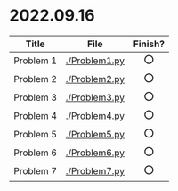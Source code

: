 # 2022.09.16

|Title|File|Finish?|
|---|:-:|:-:|
|Problem 1|[./Problem1.py](./Problem%201.py)|:o:|
|Problem 2|[./Problem2.py](./Problem%202.py)|:o:|
|Problem 3|[./Problem3.py](./Problem%203.py)|:o:|
|Problem 4|[./Problem4.py](./Problem%204.py)|:o:|
|Problem 5|[./Problem5.py](./Problem%205.py)|:o:|
|Problem 6|[./Problem6.py](./Problem%206.py)|:o:|
|Problem 7|[./Problem7.py](./Problem%207.py)|:o:|
